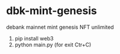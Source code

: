 # dbk-mint-genesis
debank mainnet mint genesis NFT unlimited

1. pip install web3
2. python main.py (for exit Ctr+C)
